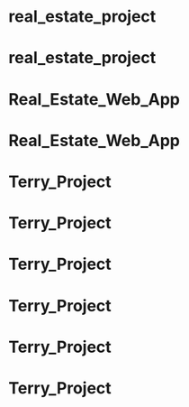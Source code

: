 # real_estate_project
# real_estate_project
# Real_Estate_Web_App
# Real_Estate_Web_App
# Terry_Project
# Terry_Project
# Terry_Project
# Terry_Project
# Terry_Project
# Terry_Project
